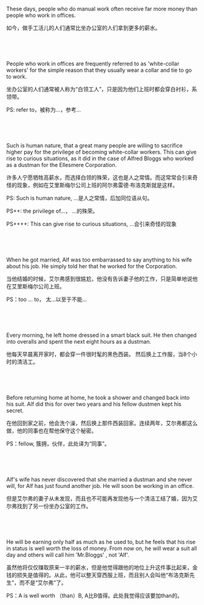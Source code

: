 These days, people who do manual work often receive far more money than people who work in offices.

如今，做手工活儿的人们通常比坐办公室的人们拿到更多的薪水。

    

    



People who work in offices are frequently referred to as 'white-collar workers' for the simple reason that they usually wear a collar and tie to go to work.

坐办公室的人们通常被人称为“白领工人”，只是因为他们上班时都会穿白衬衫，系领带。

PS: refer to，被称为...，参考...

    

    



Such is human nature, that a great many people are willing to sacrifice higher pay for the privilege of becoming white-collar workers. This can give rise to curious situations, as it did in the case of Alfred Bloggs who worked as a dustman for the Ellesmere Corporation.

许多人宁愿牺牲高薪水，而选择白领的殊荣，这也是人之常情。而这常常会引来奇怪的现象，例如在艾里斯梅尔公司上班的阿尔弗雷德·布洛克斯就是这样。

PS: Such is human nature, ...是人之常情，后加同位语从句。

PS++: the privilege of...， ...的殊荣。

PS++++: This can give rise to curious situations, ...会引来奇怪的现象

    

    



When he got married, Alf was too embarrassed to say anything to his wife about his job. He simply told her that he worked for the Corporation.

当他结婚的时候，艾尔弗感到很尴尬，他没有告诉妻子他的工作，只是简单地说他在艾里斯梅尔公司上班。

PS：too ... to， 太...以至于不能...

    

    



Every morning, he left home dressed in a smart black suit. He then changed into overalls and spent the next eight hours as a dustman.

他每天早晨离开家时，都会穿一件很时髦的黑色西装。 然后换上工作服，当8个小时的清洁工。

    

    



Before returning home at home, he took a shower and changed back into his suit. Alf did this for over two years and his fellow dustmen kept his secret.

在他回到家之前，他会洗个澡，然后换上那件西装回家。连续两年，艾尔弗都这么做，他的同事也在帮他保守这个秘密。

PS：fellow, 簇拥，伙伴，此处译为“同事”。

    

    



Alf's wife has never discovered that she married a dustman and she never will, for Alf has just found another job. He will soon be working in an office.

但是艾尔弗的妻子从未发现，而且也不可能再发现他与一个清洁工结了婚，因为艾尔弗找到了另一份坐办公室的工作。

    

    



He will be earning only half as much as he used to, but he feels that his rise in status is well worth the loss of money. From now on, he will wear a suit all day and others will call him 'Mr.Bloggs' , not 'Alf'.

虽然他将仅仅赚取原来一半的薪水，但是他觉得跟他的地位上升这件事比起来，金钱的损失是值得的。从此，他可以整天穿西服上班，而且别人会叫他“布洛克斯先生”，而不是“艾尔弗”了。

PS：A is well worth （than）B, A比B值得。此处我觉得应该要加than的。

